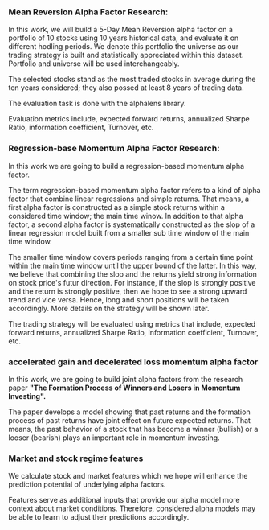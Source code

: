 ### Mean Reversion Alpha Factor Research:

In this work, we will build a 5-Day Mean Reversion alpha factor on a portfolio of 10 stocks using 10 years historical data, and evaluate it on different hodling periods. We denote this portfolio the universe as our trading strategy is built and statistically appreciated within this dataset. Portfolio and universe will be used interchangeably.

The selected stocks stand as the most traded stocks in average during the ten years considered; they also possed at least 8 years of trading data. 

The evaluation task is done with the alphalens library. 

Evaluation metrics include, expected forward returns, annualized Sharpe Ratio, information coefficient, Turnover, etc.

### Regression-base Momentum Alpha Factor Research:

In this work we are going to build a regression-based momentum alpha factor.

The term regression-based momentum alpha factor refers to a kind of alpha factor that combine linear regressions and simple returns. That means, a first alpha factor is constructed as a simple stock returns within a considered time window; the main time winow. In addition to that alpha factor, a second alpha factor is systematically constructed as the slop of a linear regression model built from a smaller sub time window of the main time window.

The smaller time window covers periods ranging from a certain time point within the main time window until the upper bound of the latter. In this way, we believe that combining the slop and the returns yield strong information on stock price's futur direction. For instance, if the slop is strongly positive and the return is strongly positive, then we hope to see a strong upward trend and vice versa. Hence, long and short positions will be taken accordingly. More details on the strategy will be shown later. 

The trading strategy will be evaluated using metrics that include, expected forward returns, annualized Sharpe Ratio, information coefficient, Turnover, etc.


### accelerated gain and decelerated loss momentum alpha factor

In this work, we are going to build joint alpha factors from the research paper **"The Formation Process of Winners and Losers in Momentum Investing".** 

The paper develops a model showing that past returns and the formation process of past returns have joint effect on future expected returns. That means, the past behavior of a stock that has become a winner (bullish) or a looser (bearish) plays an important role in momentum investing. 


### Market and stock regime features 

We calculate stock and market features which we hope will enhance the prediction potential of underlying alpha factors. 

Features serve as additional inputs that provide our  alpha model more context about market conditions.  Therefore, considered alpha models may be able to  learn to adjust their predictions accordingly. 

